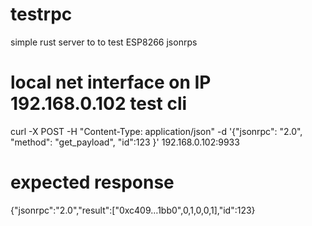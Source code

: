# testrpc
simple rust server to to test ESP8266 jsonrps 

# local net interface on IP 192.168.0.102 test cli
curl -X POST -H "Content-Type: application/json" -d '{"jsonrpc": "2.0", "method": "get_payload", "id":123 }' 192.168.0.102:9933

# expected response
{"jsonrpc":"2.0","result":["0xc409…1bb0",0,1,0,0,1],"id":123}
